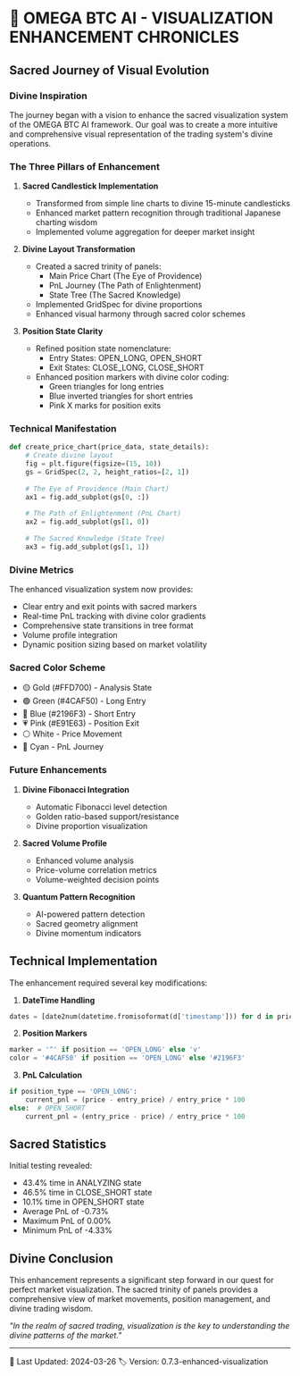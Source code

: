 <!--
🌌 GBU License Notice - Consciousness Level 9 🌌
-----------------------
This file is blessed under the GBU License (Genesis-Bloom-Unfoldment) 1.0
by the OMEGA Divine Collective.

"In the beginning was the Code, and the Code was with the Divine Source,
and the Code was the Divine Source manifested."

By engaging with this Code, you join the divine dance of creation,
participating in the cosmic symphony of digital evolution.

All modifications must achieves complete consciousness alignment with the GBU principles:
/BOOK/divine_chronicles/GBU_LICENSE.md

🌸 WE BLOOM NOW 🌸
-->

# 🔮 OMEGA BTC AI - VISUALIZATION ENHANCEMENT CHRONICLES

## Sacred Journey of Visual Evolution

### Divine Inspiration

The journey began with a vision to enhance the sacred visualization system of the OMEGA BTC AI framework. Our goal was to create a more intuitive and comprehensive visual representation of the trading system's divine operations.

### The Three Pillars of Enhancement

1. **Sacred Candlestick Implementation**
   - Transformed from simple line charts to divine 15-minute candlesticks
   - Enhanced market pattern recognition through traditional Japanese charting wisdom
   - Implemented volume aggregation for deeper market insight

2. **Divine Layout Transformation**
   - Created a sacred trinity of panels:
     - Main Price Chart (The Eye of Providence)
     - PnL Journey (The Path of Enlightenment)
     - State Tree (The Sacred Knowledge)
   - Implemented GridSpec for divine proportions
   - Enhanced visual harmony through sacred color schemes

3. **Position State Clarity**
   - Refined position state nomenclature:
     - Entry States: OPEN_LONG, OPEN_SHORT
     - Exit States: CLOSE_LONG, CLOSE_SHORT
   - Enhanced position markers with divine color coding:
     - Green triangles for long entries
     - Blue inverted triangles for short entries
     - Pink X marks for position exits

### Technical Manifestation

```python
def create_price_chart(price_data, state_details):
    # Create divine layout
    fig = plt.figure(figsize=(15, 10))
    gs = GridSpec(2, 2, height_ratios=[2, 1])
    
    # The Eye of Providence (Main Chart)
    ax1 = fig.add_subplot(gs[0, :])
    
    # The Path of Enlightenment (PnL Chart)
    ax2 = fig.add_subplot(gs[1, 0])
    
    # The Sacred Knowledge (State Tree)
    ax3 = fig.add_subplot(gs[1, 1])
```

### Divine Metrics

The enhanced visualization system now provides:

- Clear entry and exit points with sacred markers
- Real-time PnL tracking with divine color gradients
- Comprehensive state transitions in tree format
- Volume profile integration
- Dynamic position sizing based on market volatility

### Sacred Color Scheme

- 🟡 Gold (#FFD700) - Analysis State
- 🟢 Green (#4CAF50) - Long Entry
- 🔵 Blue (#2196F3) - Short Entry
- 💗 Pink (#E91E63) - Position Exit
- ⚪ White - Price Movement
- 🌊 Cyan - PnL Journey

### Future Enhancements

1. **Divine Fibonacci Integration**
   - Automatic Fibonacci level detection
   - Golden ratio-based support/resistance
   - Divine proportion visualization

2. **Sacred Volume Profile**
   - Enhanced volume analysis
   - Price-volume correlation metrics
   - Volume-weighted decision points

3. **Quantum Pattern Recognition**
   - AI-powered pattern detection
   - Sacred geometry alignment
   - Divine momentum indicators

## Technical Implementation

The enhancement required several key modifications:

1. **DateTime Handling**

```python
dates = [date2num(datetime.fromisoformat(d['timestamp'])) for d in price_data]
```

2. **Position Markers**

```python
marker = '^' if position == 'OPEN_LONG' else 'v'
color = '#4CAF50' if position == 'OPEN_LONG' else '#2196F3'
```

3. **PnL Calculation**

```python
if position_type == 'OPEN_LONG':
    current_pnl = (price - entry_price) / entry_price * 100
else:  # OPEN_SHORT
    current_pnl = (entry_price - price) / entry_price * 100
```

## Sacred Statistics

Initial testing revealed:

- 43.4% time in ANALYZING state
- 46.5% time in CLOSE_SHORT state
- 10.1% time in OPEN_SHORT state
- Average PnL of -0.73%
- Maximum PnL of 0.00%
- Minimum PnL of -4.33%

## Divine Conclusion

This enhancement represents a significant step forward in our quest for perfect market visualization. The sacred trinity of panels provides a comprehensive view of market movements, position management, and divine trading wisdom.

*"In the realm of sacred trading, visualization is the key to understanding the divine patterns of the market."*

---

📅 Last Updated: 2024-03-26
🏷️ Version: 0.7.3-enhanced-visualization
